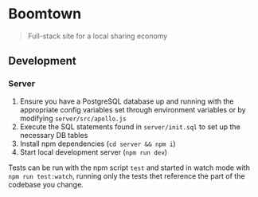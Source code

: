 # Boomtown

> Full-stack site for a local sharing economy

## Development

### Server

1. Ensure you have a PostgreSQL database up and running with the appropriate config variables set through environment variables or by modifying `server/src/apollo.js`
2. Execute the SQL statements found in `server/init.sql` to set up the necessary DB tables
3. Install npm dependencies (`cd server && npm i`)
4. Start local development server (`npm run dev`)

Tests can be run with the npm script `test` and started in watch mode with `npm run test:watch`, running only the tests thet reference the part of the codebase you change.
